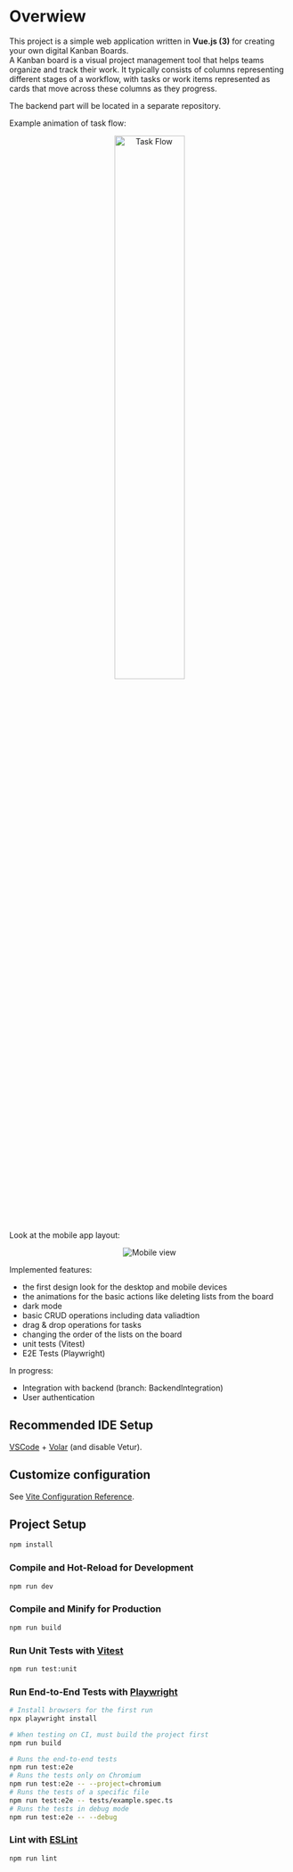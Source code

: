 # Overwiew

This project is a simple web application written in **Vue.js (3)** for creating your own digital Kanban Boards.  
A Kanban board is a visual project management tool that helps teams organize and track their work. It typically consists of columns representing different stages of a workflow, with tasks or work items represented as cards that move across these columns as they progress.  

The backend part will be located in a separate repository.  

Example animation of task flow: 
<p align="middle">
<img src="https://github.com/user-attachments/assets/5bebce08-d22f-4b56-95fb-30454ccca075" width="50%" alt="Task Flow"/>  
</p>

Look at the mobile app layout:  
<p align="middle">
<img src="https://github.com/user-attachments/assets/31c3b90b-d9eb-4b67-a41c-017848e6a6c7" alt="Mobile view"/>  
</p>

Implemented features:

- the first design look for the desktop and mobile devices
- the animations for the basic actions like deleting lists from the board
- dark mode
- basic CRUD operations including data valiadtion
- drag & drop operations for tasks
- changing the order of the lists on the board
- unit tests (Vitest)
- E2E Tests (Playwright)

In progress:  
- Integration with backend (branch: BackendIntegration)
- User authentication

## Recommended IDE Setup

[VSCode](https://code.visualstudio.com/) + [Volar](https://marketplace.visualstudio.com/items?itemName=Vue.volar) (and disable Vetur).

## Customize configuration

See [Vite Configuration Reference](https://vitejs.dev/config/).

## Project Setup

```sh
npm install
```

### Compile and Hot-Reload for Development

```sh
npm run dev
```

### Compile and Minify for Production

```sh
npm run build
```

### Run Unit Tests with [Vitest](https://vitest.dev/)

```sh
npm run test:unit
```

### Run End-to-End Tests with [Playwright](https://playwright.dev)

```sh
# Install browsers for the first run
npx playwright install

# When testing on CI, must build the project first
npm run build

# Runs the end-to-end tests
npm run test:e2e
# Runs the tests only on Chromium
npm run test:e2e -- --project=chromium
# Runs the tests of a specific file
npm run test:e2e -- tests/example.spec.ts
# Runs the tests in debug mode
npm run test:e2e -- --debug
```

### Lint with [ESLint](https://eslint.org/)

```sh
npm run lint
```
